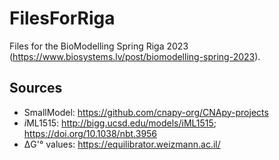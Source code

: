# FilesForRiga

Files for the BioModelling Spring Riga 2023 (https://www.biosystems.lv/post/biomodelling-spring-2023).

## Sources

* SmallModel: https://github.com/cnapy-org/CNApy-projects
* *i*ML1515: http://bigg.ucsd.edu/models/iML1515; https://doi.org/10.1038/nbt.3956
* ΔG'° values: https://equilibrator.weizmann.ac.il/
